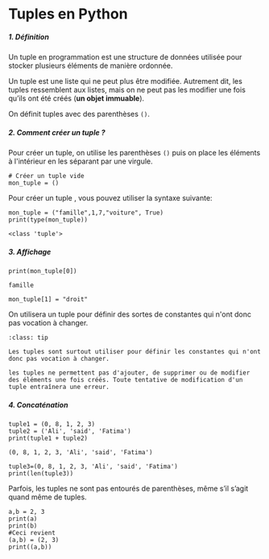 # Tuples en Python

##### 1.  Définition

Un tuple en programmation est une structure de données utilisée pour stocker plusieurs éléments de manière ordonnée. 

Un tuple est une liste qui ne peut plus être modifiée. Autrement dit, les tuples ressemblent aux listes, mais on ne peut pas les modifier une fois qu’ils ont été créés (**un objet immuable**).

On définit tuples avec des parenthèses `()`.


##### 2. Comment créer un tuple ?

Pour créer un tuple, on utilise les parenthèses `()` puis on place les éléments à l'intérieur en les séparant par une virgule.



```
# Créer un tuple vide
mon_tuple = ()

```

Pour créer un tuple , vous pouvez utiliser la syntaxe suivante:

```
mon_tuple = ("famille",1,7,"voiture", True)
print(type(mon_tuple))
```

```
<class 'tuple'>
```

##### 3. Affichage

```
print(mon_tuple[0])
```

```
famille
```

```
mon_tuple[1] = "droit"
```

On utilisera un tuple pour définir des sortes de constantes qui n'ont donc pas vocation à changer.

```{admonition} <font color='blue'> Remarque</font>
:class: tip

Les tuples sont surtout utiliser pour définir les constantes qui n'ont donc pas vocation à changer. 

les tuples ne permettent pas d'ajouter, de supprimer ou de modifier des éléments une fois créés. Toute tentative de modification d'un tuple entraînera une erreur.

```
##### 4. Concaténation

```
tuple1 = (0, 8, 1, 2, 3)
tuple2 = ('Ali', 'said', 'Fatima')
print(tuple1 + tuple2)
```

```
(0, 8, 1, 2, 3, 'Ali', 'said', 'Fatima')
```

```
tuple3=(0, 8, 1, 2, 3, 'Ali', 'said', 'Fatima')
print(len(tuple3))
```

Parfois, les tuples ne sont pas entourés de parenthèses, même s’il s’agit quand même de tuples.

```
a,b = 2, 3
print(a)
print(b)
#Ceci revient
(a,b) = (2, 3)
print((a,b))
```